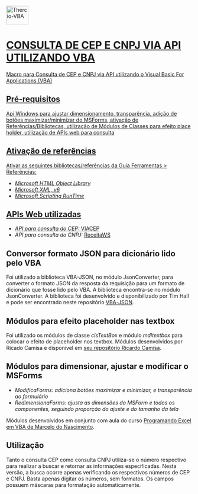 <div style="display: inline_block"><br>
  <a href="https://instagram.com/thercior">
 <img align="center" alt="Thercio-VBA" height="50" width="60" src="https://cdn.icon-icons.com/icons2/2107/PNG/512/file_type_vba_icon_130097.png"> 
</div>

# **CONSULTA DE CEP E CNPJ VIA API UTILIZANDO VBA**
Macro para Consulta de CEP e CNPJ via API utilizando o Visual Basic For Applications (VBA)

## **Pré-requisitos**
Api Windows para ajustar dimensionamento, transparência, adição de botões maximizar/minimizar do MSForms, ativação de Referências/Bibliotecas, utilização de Módulos de Classes para efeito place holder, utilização de APIs web para consulta

## **Ativação de referências**
Ativar as seguintes bibliotecas/referências da Guia Ferramentas > Referências:

  - *Microsoft HTML Object Library*
  - *Microsoft XML, v6*
  - *Microsoft Scripting RunTime*

## **APIs Web utilizadas**

  - *API para consulta do CEP:* [VIACEP](https://viacep.com.br/)
  - *API para consulta do CNPJ:* [ReceitaWS](https://developers.receitaws.com.br/#/operations/queryCNPJFree)

## **Conversor formato JSON para dicionário lido pelo VBA**
Foi utilizado a biblioteca VBA-JSON, no módulo JsonConverter, para converter o formato JSON da resposta da requisição para um formato de dicionário que fosse lido pelo VBA.
A biblioteca encontra-se no módulo JsonConverter.
A biblioteca foi desenvolvido e disponibilizado por Tim Hall e pode ser encontrado neste repositório [VBA-JSON](https://github.com/VBA-tools/VBA-JSON).

## **Módulos para efeito placeholder nas textbox**
Foi utilizado os módulos de classe *clsTextBox* e módulo *mdltextbox* para colocar o efeito de placeholder nos textbox.
Módulos desenvolvidos por Ricado Camisa e disponível em [seu repositório Ricardo Camisa](https://github.com/ricardocamisa/clsTextBox).

## **Módulos para dimensionar, ajustar e modificar o MSForms**
  - *ModificaForms: adiciona botões maximizar e minimizar, e transparência ao formulário*
  - *RedimensionaForms: ajusta as dimensões do MSForm e todos os componentes, seguindo proporção do ajuste e do tamanho da tela*

Módulos desenvolvidos em conjunto com aula do curso [Programando Excel em VBA de Marcelo do Nascimento](https://hotmart.com/pt-br/marketplace/produtos/programando-o-excel-com-vba/S70500759S).

## **Utilização**
Tanto o consulta CEP como consulta CNPJ utiliza-se o número respectivo para realizar a buscar e retornar as informações especificadas.
Nesta versão, a busca ocorre apenas verificando os respectivos números de CEP e CNPJ.
Basta apenas digitar os números, sem formatos. Os campos possuem máscaras para formatação automaticamente.
